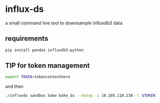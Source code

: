 # influx-ds

a small command line tool to downsample influxdb3 data

## requirements

```bash
pip install pandas influxdb3-python
```

## TIP for token management

```bash
export TOKEN=tokencontenthere
```
and then

```bash
./influxds sandbox bake bake_ds --debug -i 10.105.118.238 -t $TOKEN
```



